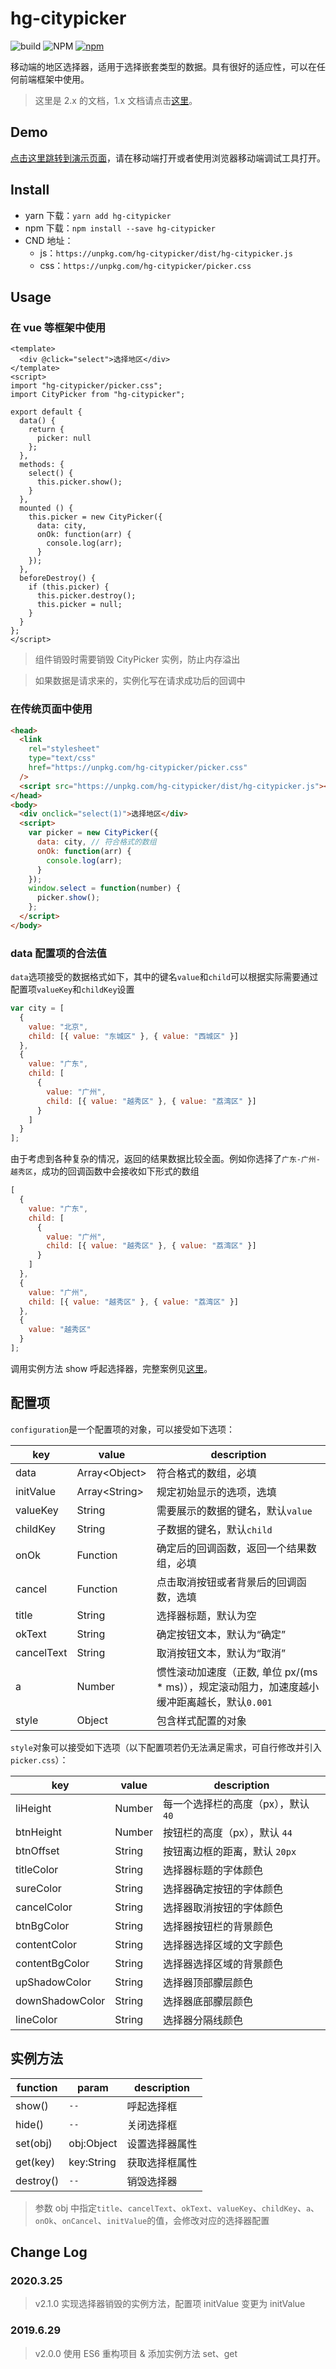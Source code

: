 # hg-citypicker

![build](https://travis-ci.org/hamger/hg-citypicker.svg?branch=master)
![NPM](https://img.shields.io/npm/l/hg-citypicker.svg?color=orange)
[![npm](https://img.shields.io/npm/v/hg-citypicker.svg?color=blue)](https://www.npmjs.com/package/hg-citypicker)

移动端的地区选择器，适用于选择嵌套类型的数据。具有很好的适应性，可以在任何前端框架中使用。

> 这里是 2.x 的文档，1.x 文档请点击[这里](https://github.com/hamger/hg-citypicker/tree/v1.x)。

## Demo

[点击这里跳转到演示页面](https://hamger.github.io/hg-citypicker/)，请在移动端打开或者使用浏览器移动端调试工具打开。

## Install

- yarn 下载：`yarn add hg-citypicker`
- npm 下载：`npm install --save hg-citypicker`
- CND 地址：
  - js：`https://unpkg.com/hg-citypicker/dist/hg-citypicker.js`
  - css：`https://unpkg.com/hg-citypicker/picker.css`

## Usage

### 在 vue 等框架中使用

```vue
<template>
  <div @click="select">选择地区</div>
</template>
<script>
import "hg-citypicker/picker.css";
import CityPicker from "hg-citypicker";

export default {
  data() {
    return {
      picker: null
    };
  },
  methods: {
    select() {
      this.picker.show();
    }
  },
  mounted () {
    this.picker = new CityPicker({
      data: city,
      onOk: function(arr) {
        console.log(arr);
      }
    });
  },
  beforeDestroy() {
    if (this.picker) {
      this.picker.destroy();
      this.picker = null;
    }
  }
};
</script>
```

> 组件销毁时需要销毁 CityPicker 实例，防止内存溢出

> 如果数据是请求来的，实例化写在请求成功后的回调中

### 在传统页面中使用

```html
<head>
  <link
    rel="stylesheet"
    type="text/css"
    href="https://unpkg.com/hg-citypicker/picker.css"
  />
  <script src="https://unpkg.com/hg-citypicker/dist/hg-citypicker.js"></script>
</head>
<body>
  <div onclick="select(1)">选择地区</div>
  <script>
    var picker = new CityPicker({
      data: city, // 符合格式的数组
      onOk: function(arr) {
        console.log(arr);
      }
    });
    window.select = function(number) {
      picker.show();
    };
  </script>
</body>
```

### data 配置项的合法值

`data`选项接受的数据格式如下，其中的键名`value`和`child`可以根据实际需要通过配置项`valueKey`和`childKey`设置

```js
var city = [
  {
    value: "北京",
    child: [{ value: "东城区" }, { value: "西城区" }]
  },
  {
    value: "广东",
    child: [
      {
        value: "广州",
        child: [{ value: "越秀区" }, { value: "荔湾区" }]
      }
    ]
  }
];
```

由于考虑到各种复杂的情况，返回的结果数据比较全面。例如你选择了`广东-广州-越秀区`，成功的回调函数中会接收如下形式的数组

```js
[
  {
    value: "广东",
    child: [
      {
        value: "广州",
        child: [{ value: "越秀区" }, { value: "荔湾区" }]
      }
    ]
  },
  {
    value: "广州",
    child: [{ value: "越秀区" }, { value: "荔湾区" }]
  },
  {
    value: "越秀区"
  }
];
```

调用实例方法 show 呼起选择器，完整案例见[这里](https://github.com/hamger/hg-citypicker/blob/master/index.html)。

## 配置项

`configuration`是一个配置项的对象，可以接受如下选项：

| key           | value           | description                                                                                   |
| ------------- | --------------- | --------------------------------------------------------------------------------------------- |
| data          | Array\<Object\> | 符合格式的数组，必填                                                                          |
| initValue | Array\<String\> | 规定初始显示的选项，选填                                                                      |
| valueKey      | String          | 需要展示的数据的键名，默认`value`                                                             |
| childKey      | String          | 子数据的键名，默认`child`                                                                     |
| onOk          | Function        | 确定后的回调函数，返回一个结果数组，必填                                                      |
| cancel        | Function        | 点击取消按钮或者背景后的回调函数，选填                                                        |
| title         | String          | 选择器标题，默认为空                                                                          |
| okText        | String          | 确定按钮文本，默认为“确定”                                                                    |
| cancelText    | String          | 取消按钮文本，默认为“取消”                                                                    |
| a             | Number          | 惯性滚动加速度（正数, 单位 px/(ms \* ms)），规定滚动阻力，加速度越小缓冲距离越长，默认`0.001` |
| style         | Object          | 包含样式配置的对象                                                                            |

`style`对象可以接受如下选项（以下配置项若仍无法满足需求，可自行修改并引入`picker.css`）：

| key             | value  | description                         |
| --------------- | ------ | ----------------------------------- |
| liHeight        | Number | 每一个选择栏的高度（px），默认 `40` |
| btnHeight       | Number | 按钮栏的高度（px），默认 `44`       |
| btnOffset       | String | 按钮离边框的距离，默认 `20px`       |
| titleColor      | String | 选择器标题的字体颜色                |
| sureColor       | String | 选择器确定按钮的字体颜色            |
| cancelColor     | String | 选择器取消按钮的字体颜色            |
| btnBgColor      | String | 选择器按钮栏的背景颜色              |
| contentColor    | String | 选择器选择区域的文字颜色            |
| contentBgColor  | String | 选择器选择区域的背景颜色            |
| upShadowColor   | String | 选择器顶部朦层颜色                  |
| downShadowColor | String | 选择器底部朦层颜色                  |
| lineColor       | String | 选择器分隔线颜色                    |

## 实例方法

| function  | param      | description    |
| --------- | ---------- | -------------- |
| show()    | `--`       | 呼起选择框     |
| hide()    | `--`       | 关闭选择框     |
| set(obj)  | obj:Object | 设置选择器属性 |
| get(key)  | key:String | 获取选择框属性 |
| destroy() | `--`       | 销毁选择器     |

> 参数 obj 中指定`title`、`cancelText`、`okText`、`valueKey`、`childKey`、`a`、`onOk`、`onCancel`、`initValue`的值，会修改对应的选择器配置

## Change Log

### 2020.3.25

> v2.1.0 实现选择器销毁的实例方法，配置项 initValue 变更为 initValue

### 2019.6.29

> v2.0.0 使用 ES6 重构项目 & 添加实例方法 set、get
